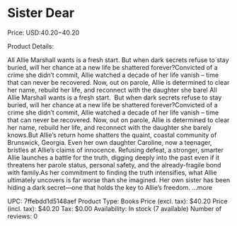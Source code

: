 # Sister Dear

Price: USD:$40.20-$40.20

Product Details:

All Allie Marshall wants is a fresh start. But when dark secrets refuse to stay buried, will her chance at a new life be shattered forever?Convicted of a crime she didn’t commit, Allie watched a decade of her life vanish – time that can never be recovered. Now, out on parole, Allie is determined to clear her name, rebuild her life, and reconnect with the daughter she barel All Allie Marshall wants is a fresh start.  But when dark secrets refuse to stay buried, will her chance at a new life be shattered forever?Convicted of a crime she didn’t commit, Allie watched a decade of her life vanish – time that can never be recovered. Now, out on parole, Allie is determined to clear her name, rebuild her life, and reconnect with the daughter she barely knows.But Allie’s return home shatters the quaint, coastal community of Brunswick, Georgia. Even her own daughter Caroline, now a teenager, bristles at Allie’s claims of innocence. Refusing defeat, a stronger, smarter Allie launches a battle for the truth, digging deeply into the past even if it threatens her parole status, personal safety, and the already-fragile bond with family.As her commitment to finding the truth intensifies, what Allie ultimately uncovers is far worse than she imagined. Her own sister has been hiding a dark secret—one that holds the key to Allie’s freedom. ...more

UPC: 7ffebdd1d5148aef
Product Type: Books
Price (excl. tax): $40.20
Price (incl. tax): $40.20
Tax: $0.00
Availability: In stock (7 available)
Number of reviews: 0